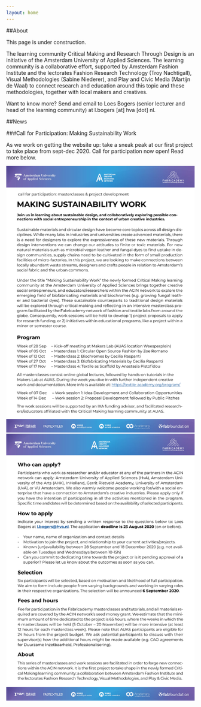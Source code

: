 ```yaml
---
layout: home
---
```

##About

This page is under construction.

The learning community Critical Making and Research Through Design is an initiative of the Amsterdam University of Applied Sciences. The learning community is a collaborative effort, supported by Amsterdam Fashion Institute and the lectorates Fashion Research Technology (Troy Nachtigall), Visual Methodologies (Sabine Niederer), and Play and Civic Media (Martijn de Waal) to connect research and education around this topic and these methodologies, together with local makers and creatives. 

Want to know more? Send and email to Loes Bogers (senior lecturer and head of the learning community) at l.bogers [at] hva [dot] nl.

##News

###Call for Participation: Making Sustainability Work

As we work on getting the website up: take a sneak peak at our first project to take place from sept-dec 2020. Call for participation now open! Read more below. 

<img src= "./assets/imgs/CallForParticipation1.pdf" alt="visual" width="600"/>


<img src= "./assets/imgs/CallForParticipation2.pdf" alt="visual" width="600"/>
